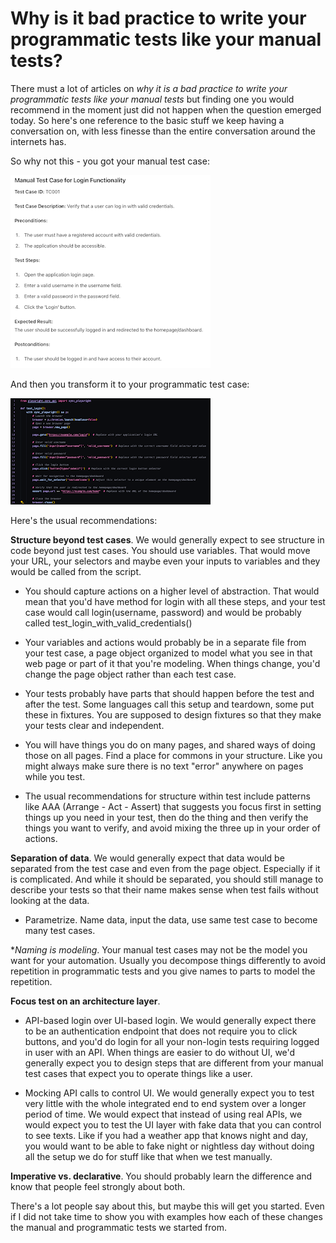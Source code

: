 # Why is it bad practice to write your programmatic tests like your manual tests?

There must a lot of articles on *why it is a bad practice to write your programmatic tests like your manual tests* but finding one you would recommend in the moment just did not happen when the question emerged today. So here's one reference to the basic stuff we keep having a conversation on, with less finesse than the entire conversation around the internets has.

So why not this - you got your manual test case:

![Manual example](./login1.png)

And then you transform it to your programmatic test case:

![Automation example](./login2.png)

Here's the usual recommendations:

**Structure beyond test cases**. We would generally expect to see structure in code beyond just test cases.
You should use variables. That would move your URL, your selectors and maybe even your inputs to variables and they would be called from the script.

* You should capture actions on a higher level of abstraction. That would mean that you'd have method for login with all these steps, and your test case would call login(username, password) and would be probably called test_login_with_valid_credentials()

* Your variables and actions would probably be in a separate file from your test case, a page object organized to model what you see in that web page or part of it that you're modeling. When things change, you'd change the page object rather than each test case.

* Your tests probably have parts that should happen before the test and after the test. Some languages call this setup and teardown, some put these in fixtures. You are supposed to design fixtures so that they make your tests clear and independent.

* You will have things you do on many pages, and shared ways of doing those on all pages. Find a place for commons in your structure. Like you might always make sure there is no text "error" anywhere on pages while you test.

* The usual recommendations for structure within test include patterns like AAA (Arrange - Act - Assert) that suggests you focus first in setting things up you need in your test, then do the thing and then verify the things you want to verify, and avoid mixing the three up in your order of actions.

**Separation of data**. We would generally expect that data would be separated from the test case and even from the page object. Especially if it is complicated. And while it should be separated, you should still manage to describe your tests so that their name makes sense when test fails without looking at the data.

* Parametrize. Name data, input the data, use same test case to become many test cases.

**Naming is modeling*. Your manual test cases may not be the model you want for your automation. Usually you decompose things differently to avoid repetition in programmatic tests and you give names to parts to model the repetition.

**Focus test on an architecture layer**.

* API-based login over UI-based login. We would generally expect there to be an authentication endpoint that does not require you to click buttons, and you'd do login for all your non-login tests requiring logged in user with an API. When things are easier to do without UI, we'd generally expect you to design steps that are different from your manual test cases that expect you to operate things like a user.

* Mocking API calls to control UI. We would generally expect you to test very little with the whole integrated end to end system over a longer period of time. We would expect that instead of using real APIs, we would expect you to test the UI layer with fake data that you can control to see texts. Like if you had a weather app that knows night and day, you would want to be able to fake night or nightless day without doing all the setup we do for stuff like that when we test manually.

**Imperative vs. declarative**. You should probably learn the difference and know that people feel strongly about both.

There's a lot people say about this, but maybe this will get you started. Even if I did not take time to show you with examples how each of these changes the manual and programmatic tests we started from.
